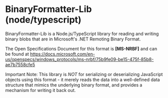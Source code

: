 BinaryFormatter-Lib (node/typescript)
=====================================

BinaryFormatter-Lib is a Node.js/TypeScript library for reading and writing binary blobs that are in Microsoft's .NET Remoting Binary Format.

The Open Specifications Document for this format is **[MS-NRBF]** and can be found at https://docs.microsoft.com/en-us/openspecs/windows_protocols/ms-nrbf/75b9fe09-be15-475f-85b8-ae7b7558cfe5

Important Note: This library is *NOT* for serializing or deserializing JavaScript objects using this format - it merely reads the data into a well-defined data structure that mimics the underlying binary format, and provides a mechanism for writing it back out.